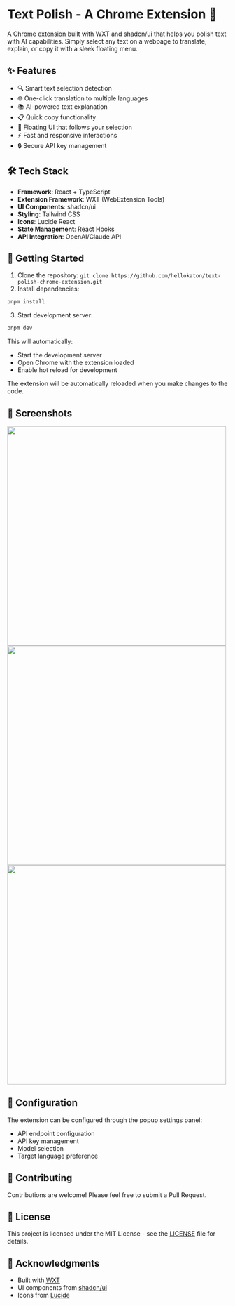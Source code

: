# Text Polish - A Chrome Extension 🤖

A Chrome extension built with WXT and shadcn/ui that helps you polish text with AI capabilities. Simply select any text on a webpage to translate, explain, or copy it with a sleek floating menu.

## ✨ Features

- 🔍 Smart text selection detection
- 🌐 One-click translation to multiple languages
- 📚 AI-powered text explanation
- 📋 Quick copy functionality
- 🎯 Floating UI that follows your selection
- ⚡ Fast and responsive interactions
- 🔒 Secure API key management

## 🛠️ Tech Stack

- **Framework**: React + TypeScript
- **Extension Framework**: WXT (WebExtension Tools)
- **UI Components**: shadcn/ui
- **Styling**: Tailwind CSS
- **Icons**: Lucide React
- **State Management**: React Hooks
- **API Integration**: OpenAI/Claude API

## 🚀 Getting Started

1. Clone the repository: `git clone https://github.com/hellokaton/text-polish-chrome-extension.git`
2. Install dependencies:

```bash
pnpm install
```

3. Start development server:

```bash
pnpm dev
```

This will automatically:

- Start the development server
- Open Chrome with the extension loaded
- Enable hot reload for development

The extension will be automatically reloaded when you make changes to the code.

## 📸 Screenshots

<img src="screenshots/Snipaste_1.jpg" width="500px" />
<img src="screenshots/Snipaste_2.jpg" width="500px" />
<img src="screenshots/Snipaste_3.jpg" width="500px" />

## 🔧 Configuration

The extension can be configured through the popup settings panel:

- API endpoint configuration
- API key management
- Model selection
- Target language preference

## 🤝 Contributing

Contributions are welcome! Please feel free to submit a Pull Request.

## 📝 License

This project is licensed under the MIT License - see the [LICENSE](LICENSE) file for details.

## 🙏 Acknowledgments

- Built with [WXT](https://wxt.dev)
- UI components from [shadcn/ui](https://ui.shadcn.com)
- Icons from [Lucide](https://lucide.dev)
